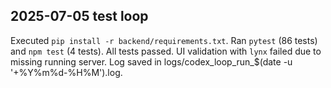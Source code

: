 ## 2025-07-05 test loop
Executed `pip install -r backend/requirements.txt`.
Ran `pytest` (86 tests) and `npm test` (4 tests). All tests passed.
UI validation with `lynx` failed due to missing running server.
Log saved in logs/codex_loop_run_$(date -u '+%Y%m%d-%H%M').log.
